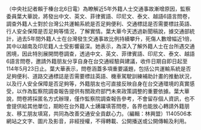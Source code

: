 （中央社記者賴于榛台北6日電）為瞭解近5年外籍人士交通事故漸增原因，監察委員葉大華說，將發出中文、英文、菲律賓語、印尼文、泰文、越語6語言問卷，調查外籍人士對於台灣公共運輸系統是否足夠便利、交通標誌是否需要標註英語、行人安全保障是否足夠等情況，了解實情。葉大華今天透過新聞稿說，據交通部統計，過去5年間外籍人士在台灣發生交通事故比例持續攀升，死傷人數增幅近1倍，其中以越南及印尼籍人士受影響最深。她表示，為深入了解外籍人士在台所遇交通困境，因此特別展開問卷調查，透過中文、英文、菲律賓語、印尼文、泰文、越語6語言問卷，邀請外籍朋友分享自身在台交通經驗與建議，收件日期自即日起至114年5月23日止。葉大華表示，問卷涵蓋多項重要議題，包括公共運輸系統是否足夠便利、道路交通標誌是否需要標註英語、機車駕駛訓練補助計畫的推動狀況，以及行人安全保障是否足夠等，外籍朋友也可直接反映自身在台交通環境的真實感受，以作為監察院調查報告提供有關政府部門未來政策調整的重要依據。葉大華說，問卷將採匿名方式辦理，僅作監察院調查報告參考，不會留存個人資訊，也不會提供給其他單位，期盼在台外籍人士踴躍填答問卷，各界也能放心轉請外籍朋友、移工朋友填寫，共同為改善交通安全貢獻心力。（編輯：林興盟）1140506本網站之文字、圖片及影音，非經授權，不得轉載、公開播送或公開傳輸及利用。